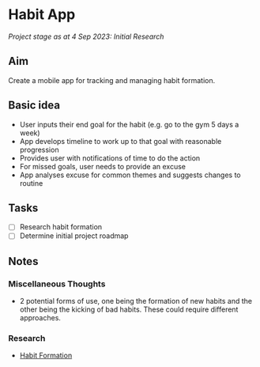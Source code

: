 # Habit App
*Project stage as at 4 Sep 2023: Initial Research*

## Aim
Create a mobile app for tracking and managing habit formation.

## Basic idea
* User inputs their end goal for the habit (e.g. go to the gym 5 days a week)
* App develops timeline to work up to that goal with reasonable progression
* Provides user with notifications of time to do the action
* For missed goals, user needs to provide an excuse
* App analyses excuse for common themes and suggests changes to routine

## Tasks
- [ ] Research habit formation
- [ ] Determine initial project roadmap

## Notes
### Miscellaneous Thoughts
* 2 potential forms of use, one being the formation of new habits and the other being the kicking of bad habits. These could require different approaches.

### Research
* [Habit Formation](./Research/HabitFormationNotes.md)
